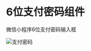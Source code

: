 # 6位支付密码组件
微信小程序6位支付密码输入框

![支付密码](https://om83cysj8.qnssl.com/6%E4%BD%8D%E6%94%AF%E4%BB%98%E5%AF%86%E7%A0%81.gif)

